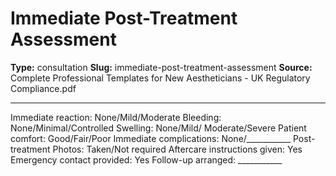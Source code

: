 # Immediate Post-Treatment Assessment

**Type:** consultation
**Slug:** immediate-post-treatment-assessment
**Source:** Complete Professional Templates for New Aestheticians - UK Regulatory Compliance.pdf

---

Immediate reaction: None/Mild/Moderate Bleeding: None/Minimal/Controlled Swelling: None/Mild/
Moderate/Severe Patient comfort: Good/Fair/Poor Immediate complications: None/___________
Post-treatment Photos: Taken/Not required Aftercare instructions given: Yes Emergency contact
provided: Yes Follow-up arranged: ___________